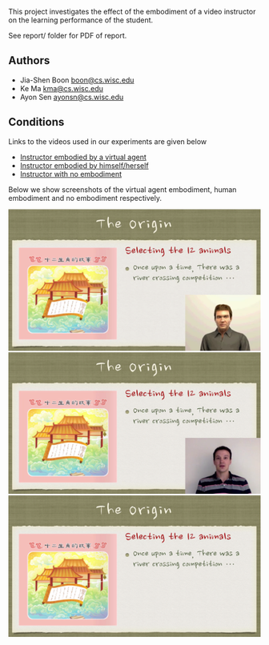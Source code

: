 This project investigates the effect of the embodiment of a video instructor on the learning performance of the student.

See report/ folder for PDF of report.

Authors
--------------------
* Jia-Shen Boon <boon@cs.wisc.edu>
* Ke Ma <kma@cs.wisc.edu>
* Ayon Sen <ayonsn@cs.wisc.edu>

Conditions
--------------------
Links to the videos used in our experiments are given below
* [Instructor embodied by a virtual agent](http://youtu.be/MlTh3zx2WRU)
* [Instructor embodied by himself/herself](http://youtu.be/u6SBEUv1TdU)
* [Instructor with no embodiment](http://youtu.be/QQ0XuEJ7WjA)

Below we show screenshots of the virtual agent embodiment, human embodiment and no embodiment respectively.

![Instructor embodied by a virtual agent](report/Figures/Agent.png)
![Instructor embodied by himself/herself](report/Figures/Human.png)
![Instructor with no embodiment](report/Figures/Audio.png)
